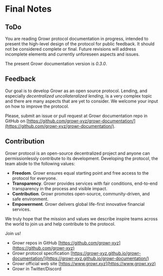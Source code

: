 # Final Notes

## ToDo
You are reading Growr protocol documentation in progress, intended to present the high-level design of the protocol for public feedback. It should not be considered complete or final. Future revisions will address incomplete elements and currently unforeseen aspects and issues.

The present Growr documentation version is *0.3.0*.

## Feedback
Our goal is to develop Growr as an open source protocol. Lending, and especially *decentralized uncollateralized lending*, is a very complex topic and there are many aspects that are yet to consider. We welcome your input on how to improve the protocol.

Please, submit an issue or pull request at Growr documentation repo in GitHub on [https://github.com/growr-xyz/growr-documentation/](https://github.com/growr-xyz/growr-documentation/).

## Contribution
Growr protocol is an open-source decentralized project and anyone can permissionlessly contribute to its development. Developing the protocol, the team abide to the following values:
- **Freedom**. Growr ensures equal starting point and free access to the protocol for everyone.
- **Transparency**. Growr provides services with fair conditions, end-to-end transparency in the process and visible impact.
- **Contribution**. Growr promotes open-source, community-driven, and safe environment.
- **Empowerment**. Growr delivers global life-first innovative financial services.

We truly hope that the mission and values we describe inspire teams across the world to join us and help contribute to the protocol.

Join us!
- Growr repos in GitHub [https://github.com/growr-xyz](https://github.com/growr-xyz)
- Growr protocol specification [https://growr-xyz.github.io/growr-documentation/](https://growr-xyz.github.io/growr-documentation/)
- Growr official web site [https://www.growr.xyz](https://www.growr.xyz)
- Growr in Twitter/Discord
  